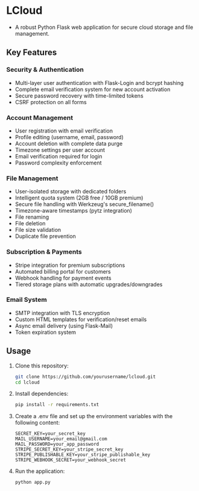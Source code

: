 # LCloud
- A robust Python Flask web application for secure cloud storage and file management.

## Key Features  
### Security & Authentication  
- Multi-layer user authentication with Flask-Login and bcrypt hashing  
- Complete email verification system for new account activation  
- Secure password recovery with time-limited tokens  
- CSRF protection on all forms

### Account Management
- User registration with email verification
- Profile editing (username, email, password)
- Account deletion with complete data purge
- Timezone settings per user account
- Email verification required for login
- Password complexity enforcement

### File Management  
- User-isolated storage with dedicated folders  
- Intelligent quota system (2GB free / 10GB premium)  
- Secure file handling with Werkzeug's secure_filename()  
- Timezone-aware timestamps (pytz integration)
- File renaming
- File deletion
- File size validation
- Duplicate file prevention

### Subscription & Payments  
- Stripe integration for premium subscriptions  
- Automated billing portal for customers  
- Webhook handling for payment events  
- Tiered storage plans with automatic upgrades/downgrades  

### Email System  
- SMTP integration with TLS encryption  
- Custom HTML templates for verification/reset emails  
- Async email delivery (using Flask-Mail)
- Token expiration system

## Usage
1. Clone this repository:
    ```bash
    git clone https://github.com/yourusername/lcloud.git
    cd lcloud
    ```
2. Install dependencies:
    ```bash
    pip install -r requirements.txt
    ```
3. Create a .env file and set up the environment variables with the following content:
    ```
    SECRET_KEY=your_secret_key
    MAIL_USERNAME=your_email@gmail.com
    MAIL_PASSWORD=your_app_password
    STRIPE_SECRET_KEY=your_stripe_secret_key
    STRIPE_PUBLISHABLE_KEY=your_stripe_publishable_key
    STRIPE_WEBHOOK_SECRET=your_webhook_secret
    ```
4. Run the application:
    ```bash
    python app.py
    ```
